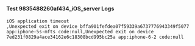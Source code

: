 #### Test 9835488260af434_iOS_server Logs


```
iOS application timeout
,Unexpected exit on device bffa901fefdea07f59339a6737776943349f5077 app:iphone-5s-mfts code:null,Unexpected exit on device 7ed231f0829a4ace34162e6c18308bcd995bc25a app:iphone-6-2 code:null
```
